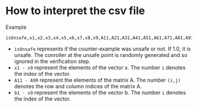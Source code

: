 # How to interpret the csv file


Example
```csv
isUnsafe,x1,x2,x3,x4,x5,x6,x7,x8,x9,A11,A21,A31,A41,A51,A61,A71,A81,A91,A12,A22,A32,A42,A52,A62,A72,A82,A92,A13,A23,A33,A43,A53,A63,A73,A83,A93,A14,A24,A34,A44,A54,A64,A74,A84,A94,A15,A25,A35,A45,A55,A65,A75,A85,A95,A16,A26,A36,A46,A56,A66,A76,A86,A96,A17,A27,A37,A47,A57,A67,A77,A87,A97,A18,A28,A38,A48,A58,A68,A78,A88,A98,A19,A29,A39,A49,A59,A69,A79,A89,A99,b1,b2,b3,b4,b5,b6,b7,b8,b9
```

- `isUnsafe` represents if the counter-example was unsafe or not. If 1.0, it is unsafe. The conroller at the unsafe point is randomly generated and so ignored in the verification step.
- `x1 - x9` represent the elements of the vector x. The number `i` denotes the index of the vector.
- `A11 - A99` represent the elements of the matrix A. The number `(i,j)` denotes the row and column indices of the matrix A.
- `b1 - x9` represent the elements of the vector b. The number `i` denotes the index of the vector.
